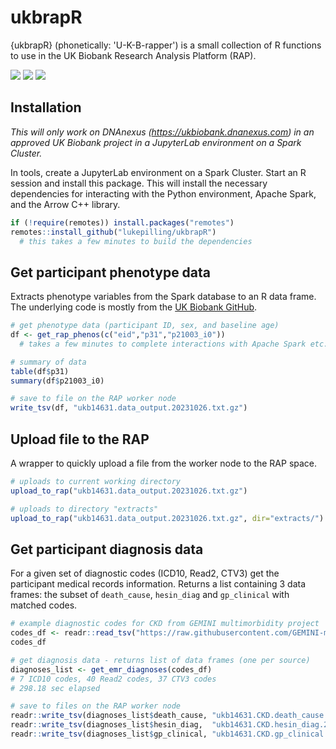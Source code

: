 # ukbrapR
{ukbrapR} (phonetically: 'U-K-B-rapper') is a small collection of R functions to use in the UK Biobank Research Analysis Platform (RAP).

<!-- badges: start -->
[![](https://img.shields.io/badge/version-0.0.2-informational.svg)](https://github.com/lukepilling/ukbrapR)
[![](https://img.shields.io/github/last-commit/lukepilling/ukbrapR.svg)](https://github.com/lukepilling/ukbrapR/commits/master)
[![](https://img.shields.io/badge/lifecycle-experimental-orange)](https://www.tidyverse.org/lifecycle/#experimental)
<!-- badges: end -->

## Installation

*This will only work on DNAnexus (https://ukbiobank.dnanexus.com) in an approved UK Biobank project in a JupyterLab environment on a Spark Cluster.*

In tools, create a JupyterLab environment on a Spark Cluster. Start an R session and install this package. This will  install the necessary dependencies for interacting with the Python environment, Apache Spark, and the Arrow C++ library.

```r
if (!require(remotes)) install.packages("remotes")
remotes::install_github("lukepilling/ukbrapR")
  # this takes a few minutes to build the dependencies
```

## Get participant phenotype data

Extracts phenotype variables from the Spark database to an R data frame. The underlying code is mostly from the [UK Biobank GitHub](https://github.com/UK-Biobank/UKB-RAP-Notebooks/blob/main/NBs_Prelim/105_export_participant_data_to_r.ipynb). 

```r
# get phenotype data (participant ID, sex, and baseline age)
df <- get_rap_phenos(c("eid","p31","p21003_i0"))
  # takes a few minutes to complete interactions with Apache Spark etc.

# summary of data
table(df$p31)
summary(df$p21003_i0)

# save to file on the RAP worker node
write_tsv(df, "ukb14631.data_output.20231026.txt.gz")
```

## Upload file to the RAP

A wrapper to quickly upload a file from the worker node to the RAP space.

```r
# uploads to current working directory
upload_to_rap("ukb14631.data_output.20231026.txt.gz")

# uploads to directory "extracts"
upload_to_rap("ukb14631.data_output.20231026.txt.gz", dir="extracts/")
```

## Get participant diagnosis data

For a given set of diagnostic codes (ICD10, Read2, CTV3) get the participant medical records information. Returns a list containing 3 data frames: the subset of `death_cause`, `hesin_diag` and `gp_clinical` with matched codes.

```r
# example diagnostic codes for CKD from GEMINI multimorbidity project
codes_df <- readr::read_tsv("https://raw.githubusercontent.com/GEMINI-multimorbidity/diagnostic_codes/main/codelists/CKD.txt")
codes_df

# get diagnosis data - returns list of data frames (one per source)
diagnoses_list <- get_emr_diagnoses(codes_df)
# 7 ICD10 codes, 40 Read2 codes, 37 CTV3 codes 
# 298.18 sec elapsed

# save to files on the RAP worker node
readr::write_tsv(diagnoses_list$death_cause, "ukb14631.CKD.death_cause.20231114.txt.gz")
readr::write_tsv(diagnoses_list$hesin_diag,  "ukb14631.CKD.hesin_diag.20231114.txt.gz")
readr::write_tsv(diagnoses_list$gp_clinical, "ukb14631.CKD.gp_clinical.20231114.txt.gz")
```



